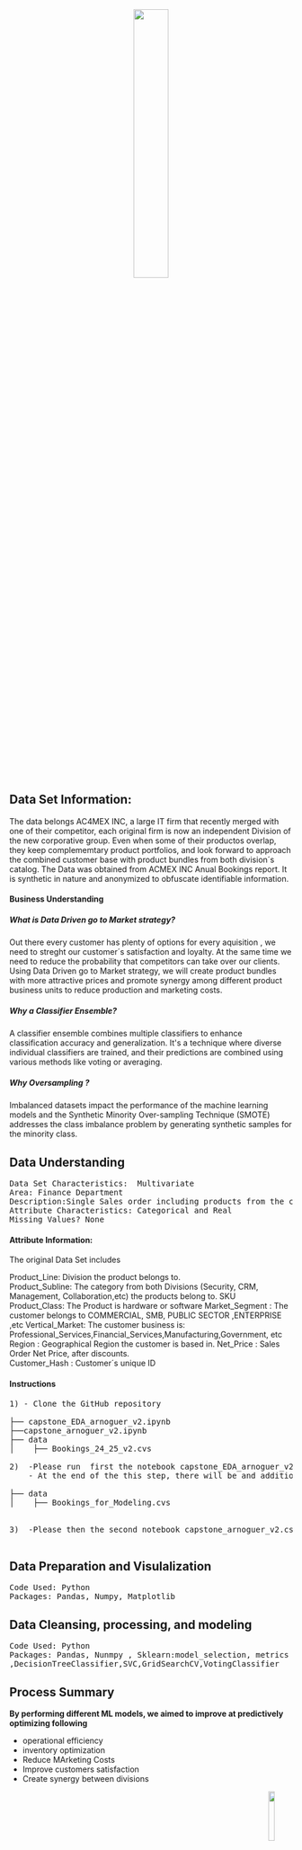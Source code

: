<center>
    <center>
        <img src = images/lstm.png width = 35%/>
    </center>
</center>

## Data Set Information:

The data belongs AC4MEX INC, a large IT firm that recently merged with one of their competitor, 
each original firm is now an independent Division of the new corporative group.
Even when some of their productos overlap, they keep complememtary product portfolios, 
and look forward to approach the combined customer base with product bundles from both division´s catalog. 
The Data was obtained from ACMEX INC Anual Bookings report. 
It is synthetic in nature and anonymized to obfuscate identifiable information.


#### Business Understanding

##### What is Data Driven go to Market strategy?

Out there every customer has plenty of options for every aquisition , we need to streght our customer´s satisfaction and loyalty. At the same time we need to reduce the probability that competitors can take over our clients. Using Data Driven go to Market strategy, we will create product bundles with more attractive prices and promote synergy among different product business units to reduce production and marketing costs.

##### Why a Classifier Ensemble?

A classifier ensemble combines multiple classifiers to enhance classification accuracy and generalization. It's a technique where diverse individual classifiers are trained, and their predictions are combined using various methods like voting or averaging.

##### Why Oversampling ?
Imbalanced datasets impact the performance of the machine learning models and the Synthetic Minority Over-sampling Technique (SMOTE) addresses the class imbalance problem by generating synthetic samples for the minority class.

## Data Understanding
<pre>
Data Set Characteristics:  Multivariate
Area: Finance Department
Description:Single Sales order including products from the catalog of AC4MEX INC´s  two main divisions.
Attribute Characteristics: Categorical and Real
Missing Values? None
</pre>

#### Attribute Information:

The original Data Set includes 

Product_Line: Division the product belongs to.  
Product_Subline: The category from both Divisions (Security, CRM, Management, Collaboration,etc) the products belong to.
SKU Product_Class: The Product is hardware or software
Market_Segment : The customer belongs to COMMERCIAL, SMB, PUBLIC SECTOR ,ENTERPRISE ,etc
Vertical_Market: The customer business is:  Professional_Services,Financial_Services,Manufacturing,Government, etc
Region : Geographical Region the customer is based in.
Net_Price : Sales Order Net Price, after discounts.   
Customer_Hash : Customer´s unique ID


#### Instructions
<pre>
1) - Clone the GitHub repository

├── capstone_EDA_arnoguer_v2.ipynb
├──capstone_arnoguer_v2.ipynb
├── data
│    ├── Bookings_24_25_v2.cvs

2)  -Please run  first the notebook capstone_EDA_arnoguer_v2.ipynb
    - At the end of the this step, there will be and additional CSV File (Bookings_for_Modeling.csv) under the Data directory.

├── data
│    ├── Bookings_for_Modeling.cvs

 
3)  -Please then the second notebook capstone_arnoguer_v2.csv

</pre>

## Data Preparation and Visulalization
<pre>
Code Used: Python
Packages: Pandas, Numpy, Matplotlib
</pre>
## Data Cleansing, processing, and modeling
<pre>
Code Used: Python
Packages: Pandas, Nunmpy , Sklearn:model_selection, metrics , preprocessing ,compose ,LogisticRegression,KNeighborsClassifier
,DecisionTreeClassifier,SVC,GridSearchCV,VotingClassifier
</pre>

## Process Summary
**By performing different ML models, we aimed to improve at predictively optimizing following**
- operational efficiency
- inventory optimization
- Reduce MArketing Costs
- Improve customers satisfaction
- Create synergy between divisions



<center>
    <img src = images/copyright.png width = 15%, align = "right"/>
</center>

